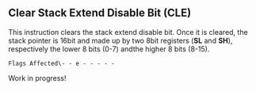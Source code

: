 ## Clear Stack Extend Disable Bit (**CLE**)
This instruction clears the stack extend disable bit. Once it is cleared, the stack pointer is 16bit and made up by two 8bit registers (**SL** and **SH**), respectively the lower 8 bits (0-7) andthe higher 8 bits (8-15). 

````Flags Affected\- - e - - - - -````

Work in progress!